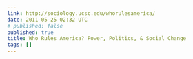 ```yaml
---
link: http://sociology.ucsc.edu/whorulesamerica/
date: 2011-05-25 02:32 UTC
# published: false
published: true
title: Who Rules America? Power, Politics, & Social Change
tags: []
---
```



